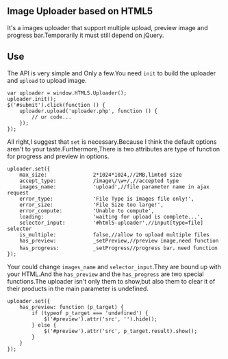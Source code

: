 Image Uploader based on HTML5
---

It's a images uploader that support multiple upload, preview image and progress bar.Temporarily it must still depend on jQuery.

Use
---

The API is very simple and Only a few.You need `init` to build the uploader and `upload` to upload image.

    var uploader = window.HTML5.Uploader();
    uploader.init();
    $('#submit').click(function () {
        uploader.upload('uploader.php', function () {
            // ur code...
        });
    });

All right,I suggest that `set` is necessary.Because I think the default options aren't to your taste.Furthermore,There is two attributes are type of function for progress and preview in options.

    uploader.set({
        max_size:               2*1024*1024,//2MB,limted size
        accept_type:            /image\/\w+/,//accepted type
        images_name:            'upload',//file parameter name in ajax request
        error_type:             'File Type is images file only!',
        error_size:             'File Size too large!',
        error_compute:          'Unable to compute',
        loading:                'waiting for upload is complete...',
        selector_input:         '#html5-uploader',//input[type=file] selector
        is_multiple:            false,//allow to upload multiple files
        has_preview:            _setPreview,//preview image,need function
        has_progress:           _setProgress//progress bar，need function
    });

Your could change `images_name` and `selector_input`.They are bound up with your HTML.And the `has_preview` and the `has_progress` are two special functions.The uploader isn't only them to show,but also them to clear it of their products in the main parameter is undefined.

    uploader.set({
        has_preview: function (p_target) {
            if (typeof p_target === 'undefined') {
                $('#preview').attr('src', '').hide();
            } else {
                $('#preview').attr('src', p_target.result).show();
            }
        }
    });
    



